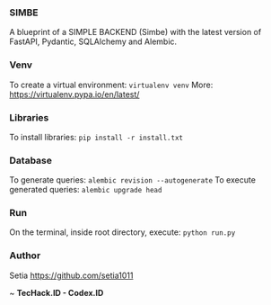 ### SIMBE
A blueprint of a SIMPLE BACKEND (Simbe) with the latest version of FastAPI, Pydantic, SQLAlchemy and Alembic.

### Venv
To create a virtual environment: `virtualenv venv`
More: https://virtualenv.pypa.io/en/latest/

### Libraries
To install libraries: `pip install -r install.txt`

### Database
To generate queries: `alembic revision --autogenerate`
To execute generated queries: `alembic upgrade head`

### Run
On the terminal, inside root directory, execute: `python run.py`

### Author
Setia
https://github.com/setia1011

~
**TecHack.ID - Codex.ID**